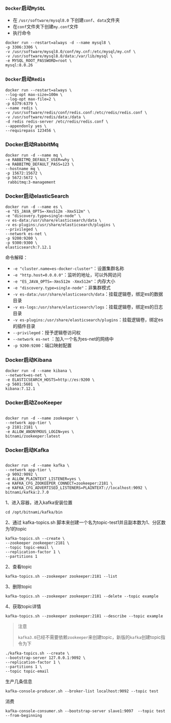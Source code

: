 ### `Docker`启动`MySQL`

- 在 `/usr/software/mysql8.0` 下创建`conf`、`data`文件夹
- 在`conf`文件夹下创建`my.conf`文件
- 执行命令

~~~shell
docker run --restart=always -d --name mysql8 \
-p 3306:3306 \
-v /usr/software/mysql8.0/conf/my.cnf:/etc/mysql/my.cnf \
-v /usr/software/mysql8.0/data:/var/lib/mysql \
-e MYSQL_ROOT_PASSWORD=root \
mysql:8.0.26
~~~

### `Docker`启动`Redis`

~~~shell
docker run --restart=always \
--log-opt max-size=100m \
--log-opt max-file=2 \
-p 6379:6379 \
--name redis \
-v /usr/software/redis/conf/redis.conf:/etc/redis/redis.conf \
-v /usr/software/redis/data:/data \
-d redis redis-server /etc/redis/redis.conf \  
--appendonly yes \
--requirepass 123456 \
~~~

### Docker启动RabbitMq

```shell
docker run -d --name mq \
-e RABBITMQ_DEFAULT_USER=why \
-e RABBITMQ_DEFAULT_PASS=123 \
--hostname mq \
-p 15672:15672 \
-p 5672:5672 \
 rabbitmq:3-management
```

### Docker启动elasticSearch

```shell
docker run -d --name es \
-e "ES_JAVA_OPTS=-Xms512m -Xmx512m" \
-e "discovery.type=single-node" \
-v es-data:/usr/share/elasticsearch/data \
-v es-plugins:/usr/share/elasticsearch/plugins \
--privileged \
--network es-net \
-p 9200:9200 \
-p 9300:9300 \
elasticsearch:7.12.1
```

命令解释：

- `-e "cluster.name=es-docker-cluster"`：设置集群名称
- `-e "http.host=0.0.0.0"`：监听的地址，可以外网访问
- `-e "ES_JAVA_OPTS=-Xms512m -Xmx512m"`：内存大小
- `-e "discovery.type=single-node"`：非集群模式
- `-v es-data:/usr/share/elasticsearch/data`：挂载逻辑卷，绑定es的数据目录
- `-v es-logs:/usr/share/elasticsearch/logs`：挂载逻辑卷，绑定es的日志目录
- `-v es-plugins:/usr/share/elasticsearch/plugins`：挂载逻辑卷，绑定es的插件目录
- `--privileged`：授予逻辑卷访问权
- `--network es-net` ：加入一个名为es-net的网络中
- `-p 9200:9200`：端口映射配置

### Docker启动Kibana

```shell
docker run -d --name kibana \
--network=es-net \
-e ELASTICSEARCH_HOSTS=http://es:9200 \
-p 5601:5601  \
kibana:7.12.1
```

### Docker启动ZooKeeper

```shell

docker run -d --name zookeeper \
--network app-tier \
-p 2181:2181 \
-e ALLOW_ANONYMOUS_LOGIN=yes \
bitnami/zookeeper:latest
```

### Docker启动Kafka

```shell

docker run -d --name kafka \
--network app-tier \
-p 9092:9092 \
-e ALLOW_PLAINTEXT_LISTENER=yes \
-e KAFKA_CFG_ZOOKEEPER_CONNECT=zookeeper:2181 \
-e KAFKA_CFG_ADVERTISED_LISTENERS=PLAINTEXT://localhost:9092 \
bitnami/kafka:2.7.0
```

1、进入容器，进入kafka安装位置 

~~~shell
cd /opt/bitnami/kafka/bin
~~~
2、通过 kafka-topics.sh 脚本来创建一个名为topic-test1并且副本数为1、分区数为1的topic

~~~shell
kafka-topics.sh --create \
--zookeeper zookeeper:2181 \ 
--topic topic-email \
--replication-factor 1 \ 
--partitions 1
~~~
2、查看topic
~~~shell
kafka-topics.sh --zookeeper zookeeper:2181 --list
~~~
3、删除topic
~~~shell
kafka-topics.sh --zookeeper zookeeper:2181 --delete --topic example
~~~
4、获取topic详情
~~~shell
kafka-topics.sh --zookeeper zookeeper:2181 --describe --topic example
~~~

> 注意
>
> `kafka3.0`已经不需要依赖`zookeeper`来创建topic，新版的`kafka`创建topic指令为下

~~~shell
./kafka-topics.sh --create \
--bootstrap-server 127.0.0.1:9092 \
--replication-factor 1 \
--partitions 1 \
--topic topic-email
~~~

生产几条信息
~~~shell
kafka-console-producer.sh --broker-list localhost:9092 --topic test
~~~

消费
~~~shell
kafka-console-consumer.sh --bootstrap-server slave1:9097  --topic test --from-beginning
~~~
